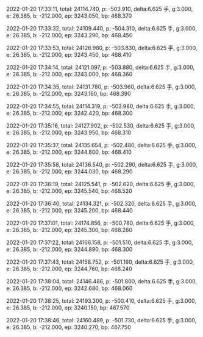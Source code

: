 2022-01-20 17:33:11, total: 24114.740, p: -503.910, delta:6.625 手, g:3.000, e: 26.385, b: -212.000, ep: 3243.050, bp: 468.370

2022-01-20 17:33:32, total: 24109.440, p: -504.310, delta:6.625 手, g:3.000, e: 26.385, b: -212.000, ep: 3243.290, bp: 468.450

2022-01-20 17:33:53, total: 24126.980, p: -503.830, delta:6.625 手, g:3.000, e: 26.385, b: -212.000, ep: 3243.450, bp: 468.410

2022-01-20 17:34:14, total: 24121.097, p: -503.880, delta:6.625 手, g:3.000, e: 26.385, b: -212.000, ep: 3243.000, bp: 468.360

2022-01-20 17:34:35, total: 24131.780, p: -503.960, delta:6.625 手, g:3.000, e: 26.385, b: -212.000, ep: 3243.160, bp: 468.390

2022-01-20 17:34:55, total: 24114.319, p: -503.980, delta:6.625 手, g:3.000, e: 26.385, b: -212.000, ep: 3242.420, bp: 468.300

2022-01-20 17:35:16, total: 24127.902, p: -502.530, delta:6.625 手, g:3.000, e: 26.385, b: -212.000, ep: 3243.950, bp: 468.310

2022-01-20 17:35:37, total: 24135.654, p: -502.480, delta:6.625 手, g:3.000, e: 26.385, b: -212.000, ep: 3244.800, bp: 468.410

2022-01-20 17:35:58, total: 24136.540, p: -502.290, delta:6.625 手, g:3.000, e: 26.385, b: -212.000, ep: 3244.030, bp: 468.290

2022-01-20 17:36:19, total: 24125.541, p: -502.620, delta:6.625 手, g:3.000, e: 26.385, b: -212.000, ep: 3245.540, bp: 468.520

2022-01-20 17:36:40, total: 24134.321, p: -502.320, delta:6.625 手, g:3.000, e: 26.385, b: -212.000, ep: 3245.200, bp: 468.440

2022-01-20 17:37:01, total: 24174.856, p: -500.780, delta:6.625 手, g:3.000, e: 26.385, b: -212.000, ep: 3245.300, bp: 468.260

2022-01-20 17:37:22, total: 24166.158, p: -501.510, delta:6.625 手, g:3.000, e: 26.385, b: -212.000, ep: 3244.890, bp: 468.300

2022-01-20 17:37:43, total: 24158.752, p: -501.160, delta:6.625 手, g:3.000, e: 26.385, b: -212.000, ep: 3244.760, bp: 468.240

2022-01-20 17:38:04, total: 24146.486, p: -501.800, delta:6.625 手, g:3.000, e: 26.385, b: -212.000, ep: 3242.680, bp: 468.060

2022-01-20 17:38:25, total: 24193.300, p: -500.410, delta:6.625 手, g:3.000, e: 26.385, b: -212.000, ep: 3240.150, bp: 467.570

2022-01-20 17:38:46, total: 24160.489, p: -501.730, delta:6.625 手, g:3.000, e: 26.385, b: -212.000, ep: 3240.270, bp: 467.750